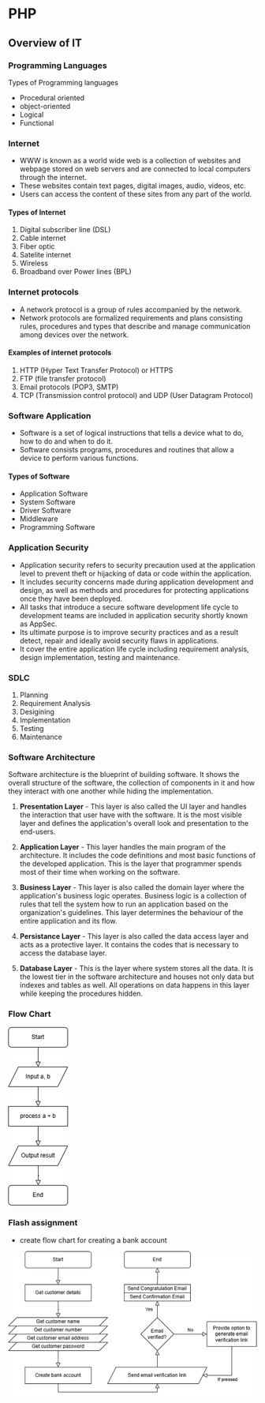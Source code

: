 # PHP

## Overview of IT  

### Programming Languages 

Types of Programming languages
- Procedural oriented
- object-oriented 
- Logical
- Functional

### Internet

- WWW is known as a world wide web is a collection of websites and webpage stored on web servers and are connected to local computers through the internet.
- These websites contain text pages, digital images, audio, videos, etc.  
- Users can access the content of these sites from any part of the world.

#### Types of Internet

1. Digital subscriber line (DSL)
2. Cable internet
3. Fiber optic
4. Satelite internet
5. Wireless
6. Broadband over Power lines (BPL)

### Internet protocols

- A network protocol is a group of rules accompanied by the network. 
- Network protocols are formalized requirements and plans consisting rules, procedures and types that describe and manage communication among devices over the network.

#### Examples of internet protocols
1. HTTP (Hyper Text Transfer Protocol) or HTTPS
2. FTP (file transfer protocol)
3. Email protocols (POP3, SMTP)
4. TCP (Transmission control protocol) and UDP (User Datagram Protocol)

### Software Application

- Software is a set of logical instructions that tells a device what to do, how to do and when to do it.
- Software consists programs, procedures and routines that allow a device to perform various functions.

#### Types of Software

- Application Software
- System Software
- Driver Software
- Middleware
- Programming Software

### Application Security

- Application security refers to security precaution used at the application level to prevent theft or hijacking of data or code within the application.  
- It includes security concerns made during application development and design, as well as methods and procedures for protecting applications once they have been deployed.
- All tasks that introduce a secure software development life cycle to development teams are included in application security shortly known as AppSec.
- Its ultimate purpose is to improve security practices and as a result detect, repair and ideally avoid security flaws in applications.
- It cover the entire application life cycle including requirement analysis, design implementation, testing and maintenance.

### SDLC

1. Planning
2. Requirement Analysis
3. Desigining
4. Implementation
5. Testing
6. Maintenance

### Software Architecture

Software architecture is the blueprint of building software. It shows the overall structure of the software, the collection of components in it and how they interact with one another while hiding the implementation.

1. **Presentation Layer** - This layer is also called the UI layer and handles the interaction that user have with the software. It is the most visible layer and defines the application's overall look and presentation to the end-users.

2. **Application Layer** - This layer handles the main program of the architecture. It includes the code definitions and most basic functions of the developed application. This is the layer that programmer spends most of their time when working on the software.

3. **Business Layer** - This layer is also called the domain layer where the application's business logic operates. Business logic is a collection of rules that tell the system how to run an application based on the organization's guidelines. This layer determines the behaviour of the entire application and its flow.

4. **Persistance Layer** - This layer is also called the data access layer and acts as a protective layer. It contains the codes that is necessary to access the database layer.

5. **Database Layer** - This is the layer where system stores all the data. It is the lowest tier in the software architecture and houses not only data but indexes and tables as well. All operations on data happens in this layer while keeping the procedures hidden.

### Flow Chart

<img src="./sampleFlowChart.png" alt="FlowChart">

### Flash assignment

- create flow chart for creating a bank account

<img src="./createBankAccount.drawio.png" alt="FlowChart">